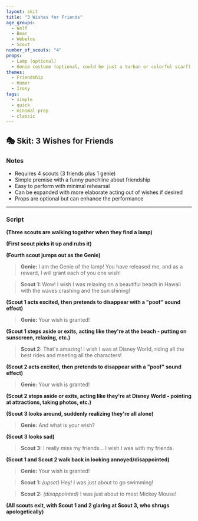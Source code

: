 ```yaml
---
layout: skit
title: "3 Wishes for Friends"
age_groups:
  - Wolf
  - Bear
  - Webelos
  - Scout
number_of_scouts: "4"
props: 
  - Lamp (optional)
  - Genie costume (optional, could be just a turban or colorful scarf)
themes:
  - Friendship
  - Humor
  - Irony
tags:
  - simple
  - quick
  - minimal-prep
  - classic
---
```


## 🎭 Skit: 3 Wishes for Friends

### Notes
- Requires 4 scouts (3 friends plus 1 genie)
- Simple premise with a funny punchline about friendship
- Easy to perform with minimal rehearsal
- Can be expanded with more elaborate acting out of wishes if desired
- Props are optional but can enhance the performance

---
### Script

**(Three scouts are walking together when they find a lamp)**

**(First scout picks it up and rubs it)**

**(Fourth scout jumps out as the Genie)**

> **Genie:** I am the Genie of the lamp! You have released me, and as a reward, I will grant each of you one wish!

> **Scout 1:** Wow! I wish I was relaxing on a beautiful beach in Hawaii with the waves crashing and the sun shining!

**(Scout 1 acts excited, then pretends to disappear with a "poof" sound effect)**

> **Genie:** Your wish is granted!

**(Scout 1 steps aside or exits, acting like they're at the beach - putting on sunscreen, relaxing, etc.)**

> **Scout 2:** That's amazing! I wish I was at Disney World, riding all the best rides and meeting all the characters!

**(Scout 2 acts excited, then pretends to disappear with a "poof" sound effect)**

> **Genie:** Your wish is granted!

**(Scout 2 steps aside or exits, acting like they're at Disney World - pointing at attractions, taking photos, etc.)**

**(Scout 3 looks around, suddenly realizing they're all alone)**

> **Genie:** And what is your wish?

**(Scout 3 looks sad)**

> **Scout 3:** I really miss my friends... I wish I was with my friends.

**(Scout 1 and Scout 2 walk back in looking annoyed/disappointed)**

> **Genie:** Your wish is granted!

> **Scout 1:** *(upset)* Hey! I was just about to go swimming!

> **Scout 2:** *(disappointed)* I was just about to meet Mickey Mouse!

**(All scouts exit, with Scout 1 and 2 glaring at Scout 3, who shrugs apologetically)**
